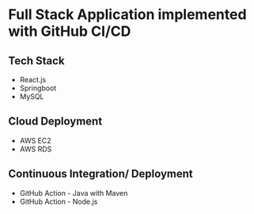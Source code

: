 # Full Stack Application implemented with GitHub CI/CD

## Tech Stack
* React.js
* Springboot
* MySQL

## Cloud Deployment
* AWS EC2
* AWS RDS

## Continuous Integration/ Deployment
* GitHub Action - Java with Maven
* GitHub Action - Node.js